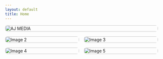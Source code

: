 ```yaml
---
layout: default
title: Home
---
```

<div style="width: 100%; margin-bottom: 16px; display: flex; justify-content: center;">
  <img src="https://i.imgur.com/T3wMjlx.jpeg" alt="AJ MEDIA" style="width: 100%; max-width: 1620px; height: auto; border-radius: 8px;">
</div>
<div style="display: flex; gap: 16px; width: 100%; justify-content: center; margin-bottom: 16px;">
  <img src="https://i.imgur.com/O2VWdM6.jpeg" alt="Image 2" style="max-width: 810px; width: 100%; height: auto; border-radius: 8px;">
  <img src="https://i.imgur.com/shKsPuI.jpeg" alt="Image 3" style="max-width: 810px; width: 100%; height: auto; border-radius: 8px;">
</div>
<div style="display: flex; gap: 16px; width: 100%; justify-content: center;">
  <img src="https://i.imgur.com/1dJ1OBP.jpeg" alt="Image 4" style="max-width: 810px; width: 100%; height: auto; border-radius: 8px;">
  <img src="https://i.imgur.com/PdJFvo1.jpeg" alt="Image 5" style="max-width: 810px; width: 100%; height: auto; border-radius: 8px;">
</div>


